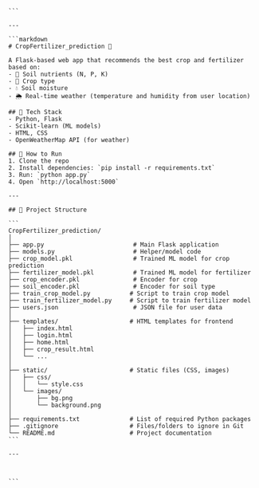 ````  
```

---

```markdown
# CropFertilizer_prediction 🌱

A Flask-based web app that recommends the best crop and fertilizer based on:
- 🌾 Soil nutrients (N, P, K)
- 🌿 Crop type
- 💧 Soil moisture
- 🌦️ Real-time weather (temperature and humidity from user location)

## 🔧 Tech Stack
- Python, Flask
- Scikit-learn (ML models)
- HTML, CSS
- OpenWeatherMap API (for weather)

## 🧪 How to Run
1. Clone the repo  
2. Install dependencies: `pip install -r requirements.txt`  
3. Run: `python app.py`  
4. Open `http://localhost:5000`

---

## 📁 Project Structure

```
CropFertilizer_prediction/
│
├── app.py                         # Main Flask application
├── models.py                      # Helper/model code
├── crop_model.pkl                 # Trained ML model for crop prediction
├── fertilizer_model.pkl           # Trained ML model for fertilizer
├── crop_encoder.pkl               # Encoder for crop
├── soil_encoder.pkl               # Encoder for soil type
├── train_crop_model.py           # Script to train crop model
├── train_fertilizer_model.py     # Script to train fertilizer model
├── users.json                     # JSON file for user data
│
├── templates/                    # HTML templates for frontend
│   ├── index.html
│   ├── login.html
│   ├── home.html
│   ├── crop_result.html
│   └── ...
│
├── static/                       # Static files (CSS, images)
│   ├── css/
│   │   └── style.css
│   └── images/
│       ├── bg.png
│       └── background.png
│
├── requirements.txt              # List of required Python packages
├── .gitignore                    # Files/folders to ignore in Git
└── README.md                     # Project documentation
```

---



```
